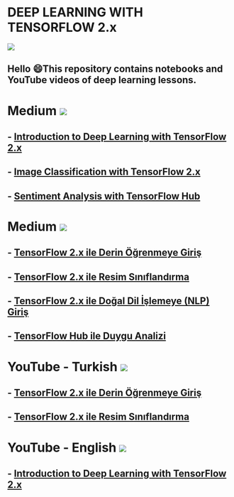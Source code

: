 # DEEP LEARNING WITH TENSORFLOW 2.x

![](https://images.unsplash.com/photo-1525130413817-d45c1d127c42?ixid=MnwxMjA3fDB8MHxwaG90by1wYWdlfHx8fGVufDB8fHx8&ixlib=rb-1.2.1&auto=format&fit=crop&w=750&q=80)

## Hello 😄This repository contains notebooks and YouTube videos of deep learning lessons.

# Medium  [![](https://img.shields.io/badge/Medium-English-purple.svg?&logo=medium&logoColor=white)](https://tirendazacademy.medium.com)

## - [Introduction to Deep Learning with TensorFlow 2.x](https://tirendazacademy.medium.com/introduction-to-deep-learning-with-tensorflow-2-f61decb13cdb?source=your_stories_page-------------------------------------)

## - [Image Classification with TensorFlow 2.x](https://tirendazacademy.medium.com/image-classification-with-tensorflow-2-54fc601dfb6a)

## - [Sentiment Analysis with TensorFlow Hub](https://tirendazacademy.medium.com/sentiment-analysis-with-tensorflow-hub-678c30ac79a2)

# Medium  [![](https://img.shields.io/badge/Medium-Turkish-purple.svg?&logo=medium&logoColor=white)](https://tirendazakademi.medium.com)

## - [TensorFlow 2.x ile Derin Öğrenmeye Giriş](https://tirendazakademi.medium.com/tensorflow-2-ile-derin-%C3%B6%C4%9Frenmeye-giri%C5%9F-a1cb466a473c)

## - [TensorFlow 2.x ile Resim Sınıflandırma](https://tirendazakademi.medium.com/tensorflow-2-ile-resim-s%C4%B1n%C4%B1fland%C4%B1rma-ae9670390254)

## - [TensorFlow 2.x ile Doğal Dil İşlemeye (NLP) Giriş](https://tirendazakademi.medium.com/do%C4%9Fal-dil-i%CC%87%C5%9Flemeye-nlp-giri%C5%9F-214182725629)

## - [TensorFlow Hub ile Duygu Analizi](https://tirendazakademi.medium.com/tensorflow-hub-ile-duygu-analizi-6dced48f48a6)

# YouTube - Turkish [![](https://img.shields.io/badge/YouTube-Turkish-deeppink?style=for-the-badge&logo=youtube&logoColor=white)](https://www.youtube.com/tirendazakademi)

## - [TensorFlow 2.x ile Derin Öğrenmeye Giriş](https://www.youtube.com/watch?v=ySY4l37HUis)
## - [TensorFlow 2.x ile Resim Sınıflandırma](https://www.youtube.com/watch?v=ySY4l37HUis)

# YouTube - English [![](https://img.shields.io/badge/YouTube-English-red?style=for-the-badge&logo=youtube&logoColor=white)](https://www.youtube.com/channel/UCFU9Go20p01kC64w-tmFORw)

## - [Introduction to Deep Learning with TensorFlow 2.x](https://www.youtube.com/watch?v=8Wnn4rRg7D8)
